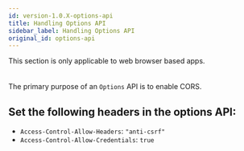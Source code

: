 ```yaml
---
id: version-1.0.X-options-api
title: Handling Options API
sidebar_label: Handling Options API
original_id: options-api
---
```


<div class="specialNote">
This section is only applicable to web browser based apps.
</div>
<div style="height: 20px"></div>

The primary purpose of an ```Options``` API is to enable CORS.

## Set the following headers in the options API:
- ```Access-Control-Allow-Headers```: ```"anti-csrf"```
- ```Access-Control-Allow-Credentials```: ```true```